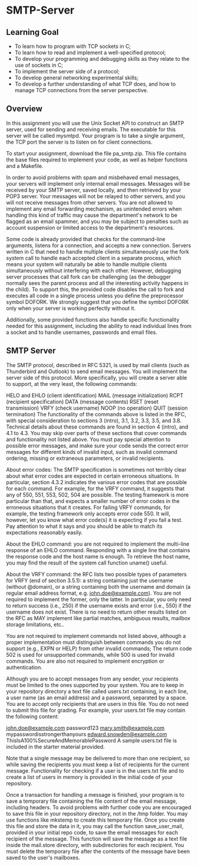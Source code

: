 # SMTP-Server

## Learning Goal
- To learn how to program with TCP sockets in C;
- To learn how to read and implement a well-specified protocol;
- To develop your programming and debugging skills as they relate to the use of sockets in C;
- To implement the server side of a protocol;
- To develop general networking experimental skills;
- To develop a further understanding of what TCP does, and how to manage TCP connections from the server perspective.

## Overview
In this assignment you will use the Unix Socket API to construct an SMTP server, used for sending and receiving emails. The executable for this server will be called mysmtpd. Your program is to take a single argument, the TCP port the server is to listen on for client connections.

To start your assignment, download the file pa_smtp.zip. This file contains the base files required to implement your code, as well as helper functions and a Makefile.

In order to avoid problems with spam and misbehaved email messages, your servers will implement only internal email messages. Messages will be received by your SMTP server, saved locally, and then retrieved by your POP3 server. Your messages will not be relayed to other servers, and you will not receive messages from other servers. You are not allowed to implement any email forwarding mechanism, as unintended errors when handling this kind of traffic may cause the department's network to be flagged as an email spammer, and you may be subject to penalties such as account suspension or limited access to the department's resources.

Some code is already provided that checks for the command-line arguments, listens for a connection, and accepts a new connection. Servers written in C that need to handle multiple clients simultaneously use the fork system call to handle each accepted client in a separate process, which means your system will naturally be able to handle multiple clients simultaneously without interfering with each other. However, debugging server processes that call fork can be challenging (as the debugger normally sees the parent process and all the interesting activity happens in the child). To support this, the provided code disables the call to fork and executes all code in a single process unless you define the preprocessor symbol DOFORK. We strongly suggest that you define the symbol DOFORK only when your server is working perfectly without it.

Additionally, some provided functions also handle specific functionality needed for this assignment, including the ability to read individual lines from a socket and to handle usernames, passwords and email files.

## SMTP Server
The SMTP protocol, described in RFC 5321, is used by mail clients (such as Thunderbird and Outlook) to send email messages. You will implement the server side of this protocol. More specifically, you will create a server able to support, at the very least, the following commands:

HELO and EHLO (client identification)
MAIL (message initialization)
RCPT (recipient specification)
DATA (message contents)
RSET (reset transmission)
VRFY (check username)
NOOP (no operation)
QUIT (session termination)
The functionality of the commands above is listed in the RFC, with special consideration to sections 3 (intro), 3.1, 3.2, 3.3, 3.5, and 3.8. Technical details about these commands are found in section 4 (intro), and 4.1 to 4.3. You may skip over parts of these sections that cover commands and functionality not listed above. You must pay special attention to possible error messages, and make sure your code sends the correct error messages for different kinds of invalid input, such as invalid command ordering, missing or extraneous parameters, or invalid recipients.

About error codes: The SMTP specification is sometimes not terribly clear about what error codes are expected in certain erroneous situations. In particular, section 4.3.2 indicates the various error codes that are possible for each command. For example, for the VRFY command, it suggests that any of 550, 551, 553, 502, 504 are possible. The testing framework is more particular than that, and expects a smaller number of error codes in the erroneous situations that it creates. For failing VRFY commands, for example, the testing framework only accepts error code 550. It will, however, let you know what error code(s) it is expecting if you fail a test. Pay attention to what it says and you should be able to match its expectations reasonably easily.

About the EHLO command: you are not required to implement the multi-line response of an EHLO command. Responding with a single line that contains the response code and the host name is enough. To retrieve the host name, you may find the result of the system call function uname() useful.

About the VRFY command: the RFC lists two possible types of parameters for VRFY (end of section 3.5.1): a string containing just the username (without @domain), or a string containing both the username and domain (a regular email address format, e.g. john.doe@example.com). You are not required to implement the former, only the latter. In particular, you only need to return success (i.e., 250) if the username exists and error (i.e., 550) if the username does not exist. There is no need to return other results listed on the RFC as MAY implement like partial matches, ambiguous results, mailbox storage limitations, etc..

You are not required to implement commands not listed above, although a proper implementation must distinguish between commands you do not support (e.g., EXPN or HELP) from other invalid commands; The return code 502 is used for unsupported commands, while 500 is used for invalid commands. You are also not required to implement encryption or authentication.

Although you are to accept messages from any sender, your recipients must be limited to the ones supported by your system. You are to keep in your repository directory a text file called users.txt containing, in each line, a user name (as an email address) and a password, separated by a space. You are to accept only recipients that are users in this file. You do not need to submit this file for grading. For example, your users.txt file may contain the following content:

john.doe@example.com password123
mary.smith@example.com mypasswordisstrongerthanyours
edward.snowden@example.com ThisIsA100%SecureAndMemorablePassword
A sample users.txt file is included in the starter material provided.

Note that a single message may be delivered to more than one recipient, so while saving the recipients you must keep a list of recipients for the current message. Functionality for checking if a user is in the users.txt file and to create a list of users in memory is provided in the initial code of your repository.

Once a transaction for handling a message is finished, your program is to save a temporary file containing the file content of the email message, including headers. To avoid problems with further code you are encouraged to save this file in your repository directory, not in the /tmp folder. You may use functions like mkstemp to create this temporary file. Once you create this file and store the data in it, you may call the function save_user_mail, provided in your initial repo code, to save the email messages for each recipient of the message. This function will save the message as a text file inside the mail.store directory, with subdirectories for each recipient. You must delete the temporary file after the contents of the message have been saved to the user's mailboxes.
